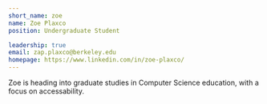 ```yaml
---
short_name: zoe
name: Zoe Plaxco
position: Undergraduate Student

leadership: true
email: zap.plaxco@berkeley.edu
homepage: https://www.linkedin.com/in/zoe-plaxco/
---
```


Zoe is heading into graduate studies in Computer Science 
education, with a focus on accessability. 
